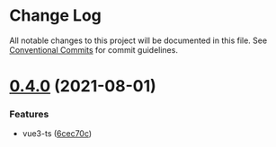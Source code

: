 # Change Log

All notable changes to this project will be documented in this file.
See [Conventional Commits](https://conventionalcommits.org) for commit guidelines.

# [0.4.0](https://github.com/ubbcou/eslint-config/compare/v0.3.0...v0.4.0) (2021-08-01)


### Features

* vue3-ts ([6cec70c](https://github.com/ubbcou/eslint-config/commit/6cec70c1e46fb2dbc71ca64f6fef91aa0d619ee9))
